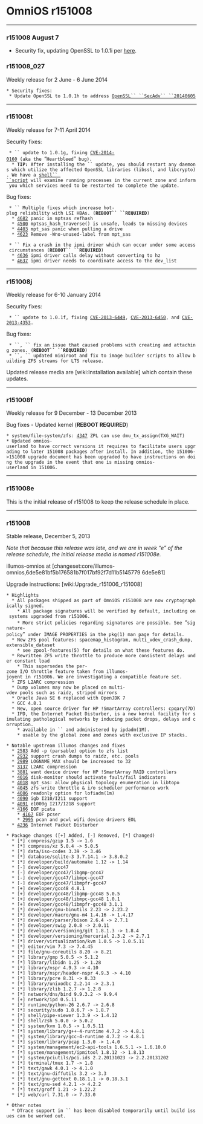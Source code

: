OmniOS r151008
==============

------------------------------------------------------------------------

### r151008 August 7

-   Security fix, updating OpenSSL to 1.0.1i per
    [here](https://www.openssl.org/news/secadv_20140806.txt).

### r151008\_027

Weekly release for 2 June - 6 June 2014

`* Security fixes:`\
` * Update OpenSSL to 1.0.1h to address `[`OpenSSL`` ``SecAdv`` ``20140605`](https://www.openssl.org/news/secadv_20140605.txt)

------------------------------------------------------------------------

### r151008t

Weekly release for 7-11 April 2014

Security fixes:

` * `` update to 1.0.1g, fixing `[`CVE-2014-0160`](http://cve.mitre.org/cgi-bin/cvename.cgi?name=CVE-2014-0160)` (aka the `“`Heartbleed`”` bug).`\
`  * `**`TIP:`**` After installing the `` update, you should restart any daemons which utilize the affected OpenSSL libraries (libssl, and libcrypto). We have a `[`shell`` ``script`](http://omnios.omniti.com/media/ssl_services_to_restart.sh)` will examine running processes in the current zone and inform you which services need to be restarted to complete the update. `

Bug fixes:

` * `` Multiple fixes which increase hot-plug reliability with LSI HBAs. (`**`REBOOT`` ``REQUIRED`**`)`\
`  * `[`4682`](https://www.illumos.org/issues/4682)` panic in mptsas refhash`\
`  * `[`4500`](https://www.illumos.org/issues/4500)` mptsas_hash_traverse() is unsafe, leads to missing devices`\
`  * `[`4403`](https://www.illumos.org/issues/4403)` mpt_sas panic when pulling a drive`\
`  * `[`4623`](https://www.illumos.org/issues/4623)` Remove -Wno-unused-label from mpt_sas`

` * `` Fix a crash in the ipmi driver which can occur under some access circumstances (`**`REBOOT`` ``REQUIRED`**`)`\
`  * `[`4636`](https://www.illumos.org/issues/4636)` ipmi driver calls delay without converting to hz`\
`  * `[`4637`](https://www.illumos.org/issues/4637)` ipmi driver needs to coordinate access to the dev_list`

------------------------------------------------------------------------

### r151008j

Weekly release for 6-10 January 2014

Security fixes:

` * `` update to 1.0.1f, fixing `[`CVE-2013-6449`](http://cve.mitre.org/cgi-bin/cvename.cgi?name=CVE-2013-6449)`, `[`CVE-2013-6450`](http://cve.mitre.org/cgi-bin/cvename.cgi?name=CVE-2013-6450)`, and `[`CVE-2013-4353`](http://cve.mitre.org/cgi-bin/cvename.cgi?name=CVE-2013-4353)`.`

Bug fixes:

` * ``, `` fix an issue that caused problems with creating and attaching zones. (`**`REBOOT`` ``REQUIRED`**`)`\
` * ``, `` updated miniroot and fix to image builder scripts to allow building ZFS streams for LTS release.`

Updated release media are \[wiki:Installation available\] which contain
these updates.

------------------------------------------------------------------------

### r151008f

Weekly release for 9 December - 13 December 2013

Bug fixes - Updated kernel (**REBOOT REQUIRED**)

`* system/file-system/zfs: `[`4347`](https://www.illumos.org/issues/4347)` ZPL can use dmu_tx_assign(TXG_WAIT)`\
`* Updated omnios-userland to have correct versions it requires to facilitate users upgrading to later 151008 packages after install. In addition, the 151006->151008 upgrade document has been upgraded to have instructions on doing the upgrade in the event that one is missing omnios-userland in 151006.`

------------------------------------------------------------------------

### r151008e

This is the initial release of r151008 to keep the release schedule in
place.

------------------------------------------------------------------------

### r151008

Stable release, December 5, 2013

*Note that because this release was late, and we are in week “e” of the
release schedule, the initial release media is named r151008e.*

illumos-omnios at
\[changeset:core/illumos-omnios,6de5e81bf5b176581b7f017bf92f7d11b5145779
6de5e81\]

Upgrade instructions: \[wiki:Upgrade\_r151006\_r151008\]

`* Highlights`\
`  * All packages shipped as part of OmniOS r151008 are now cryptographically signed.`\
`    * All package signatures will be verified by default, including on systems upgraded from r151006.`\
`    * More strict policies regarding signatures are possible. See `“`signature-policy`”` under IMAGE PROPERTIES in the pkg(1) man page for details.`\
`  * New ZFS pool features: spacemap_histogram, multi_vdev_crash_dump, extensible_dataset`\
`    * see zpool-features(5) for details on what these features do.`\
`  * Rewritten ZFS write throttle to produce more consistent delays under constant load`\
`    * This supersedes the per-zone I/O throttle feature taken from illumos-joyent in r151006. We are investigating a compatible feature set.`\
`  * ZFS L2ARC compression`\
`  * Dump volumes may now be placed on multi-vdev pools such as raidz, striped mirrors`\
`  * Oracle Java SE 6 replaced with OpenJDK 7`\
`  * GCC 4.8.1`\
`  * New, open source driver for HP !SmartArray controllers: cpqary(7D)`\
`  * IPD, the Internet Packet Disturber, is a new kernel facility for simulating pathological networks by inducing packet drops, delays and corruption.`\
`    * available in `` and administered by ipdadm(1M).`\
`    * usable by the global zone and zones with exclusive IP stacks.`

`* Notable upstream illumos changes and fixes`\
`  * `[`2583`](https://www.illumos.org/issues/2583)` Add -p (parsable) option to zfs list`\
`  * `[`2932`](https://www.illumos.org/issues/2932)` support crash dumps to raidz, etc. pools`\
`  * `[`2989`](https://www.illumos.org/issues/2989)` LOGNAME_MAX should be increased to 32`\
`  * `[`3137`](https://www.illumos.org/issues/3137)` L2ARC compression`\
`  * `[`3881`](https://www.illumos.org/issues/3881)` want device driver for HP !SmartArray RAID controllers`\
`  * `[`4016`](https://www.illumos.org/issues/4016)` disk-monitor should activate fault/fail indicators`\
`  * `[`4018`](https://www.illumos.org/issues/4018)` mpt_sas: allow physical topology enumeration in libtopo`\
`  * `[`4045`](https://www.illumos.org/issues/4045)` zfs write throttle & i/o scheduler performance work`\
`  * `[`4086`](https://www.illumos.org/issues/4086)` readonly option for lofiadm(1m)`\
`  * `[`4090`](https://www.illumos.org/issues/4090)` igb I210/I211 support`\
`  * `[`4091`](https://www.illumos.org/issues/4091)` e1000g I217/I218 support`\
`  * `[`4166`](https://www.illumos.org/issues/4166)` EOF pcata`\
`    * `[`4167`](https://www.illumos.org/issues/4167)` EOF pcser`\
`    * `[`2995`](https://www.illumos.org/issues/2995)` pcan and pcwl wifi device drivers EOL`\
`  * `[`4236`](https://www.illumos.org/issues/4236)` Internet Packet Disturber`\
`  `\
`* Package changes ([+] Added, [-] Removed, [*] Changed)`\
`  * [*] compress/gzip 1.5 -> 1.6`\
`  * [*] compress/xz 5.0.4 -> 5.0.5`\
`  * [*] data/iso-codes 3.39 -> 3.46`\
`  * [*] database/sqlite-3 3.7.14.1 -> 3.8.0.2`\
`  * [*] developer/build/automake 1.12 -> 1.14`\
`  * [-] developer/gcc47`\
`  * [-] developer/gcc47/libgmp-gcc47`\
`  * [-] developer/gcc47/libmpc-gcc47`\
`  * [-] developer/gcc47/libmpfr-gcc47`\
`  * [+] developer/gcc48 4.8.1`\
`  * [+] developer/gcc48/libgmp-gcc48 5.0.5`\
`  * [+] developer/gcc48/libmpc-gcc48 1.0.1`\
`  * [+] developer/gcc48/libmpfr-gcc48 3.1.1`\
`  * [*] developer/gnu-binutils 2.23 -> 2.23.2`\
`  * [*] developer/macro/gnu-m4 1.4.16 -> 1.4.17`\
`  * [*] developer/parser/bison 2.6.4 -> 2.7.1`\
`  * [*] developer/swig 2.0.8 -> 2.0.11`\
`  * [*] developer/versioning/git 1.8.1.3 -> 1.8.4`\
`  * [*] developer/versioning/mercurial 2.3.2 -> 2.7.1`\
`  * [*] driver/virtualization/kvm 1.0.5 -> 1.0.5.11`\
`  * [*] editor/vim 7.3 -> 7.4.45`\
`  * [*] file/gnu-coreutils 8.20 -> 8.21`\
`  * [*] library/gmp 5.0.5 -> 5.1.2`\
`  * [*] library/libidn 1.25 -> 1.28`\
`  * [*] library/nspr 4.9.3 -> 4.10`\
`  * [*] library/nspr/header-nspr 4.9.3 -> 4.10`\
`  * [*] library/pcre 8.31 -> 8.33`\
`  * [*] library/unixodbc 2.2.14 -> 2.3.1`\
`  * [*] library/zlib 1.2.7 -> 1.2.8`\
`  * [*] network/dns/bind 9.9.3.2 -> 9.9.4`\
`  * [+] network/ipd 0.5.11`\
`  * [*] runtime/python-26 2.6.7 -> 2.6.8`\
`  * [*] security/sudo 1.8.6.7 -> 1.8.7`\
`  * [*] shell/pipe-viewer 1.3.9 -> 1.4.12`\
`  * [*] shell/zsh 5.0.0 -> 5.0.2`\
`  * [*] system/kvm 1.0.5 -> 1.0.5.11`\
`  * [*] system/library/g++-4-runtime 4.7.2 -> 4.8.1`\
`  * [*] system/library/gcc-4-runtime 4.7.2 -> 4.8.1`\
`  * [*] system/library/pcap 1.3.0 -> 1.4.0`\
`  * [*] system/management/ec2-api-tools 1.6.5.1 -> 1.6.10.0`\
`  * [*] system/management/ipmitool 1.8.12 -> 1.8.13`\
`  * [*] system/pciutils/pci.ids 2.2.20131023 -> 2.2.20131202`\
`  * [*] terminal/tmux 1.7 -> 1.8`\
`  * [*] text/gawk 4.0.1 -> 4.1.0`\
`  * [*] text/gnu-diffutils 3.2 -> 3.3`\
`  * [*] text/gnu-gettext 0.18.1.1 -> 0.18.3.1`\
`  * [*] text/gnu-sed 4.2.1 -> 4.2.2`\
`  * [*] text/groff 1.21 -> 1.22.2`\
`  * [*] web/curl 7.31.0 -> 7.33.0`

`* Other notes`\
`  * DTrace support in `` has been disabled temporarily until build issues can be worked out.`
